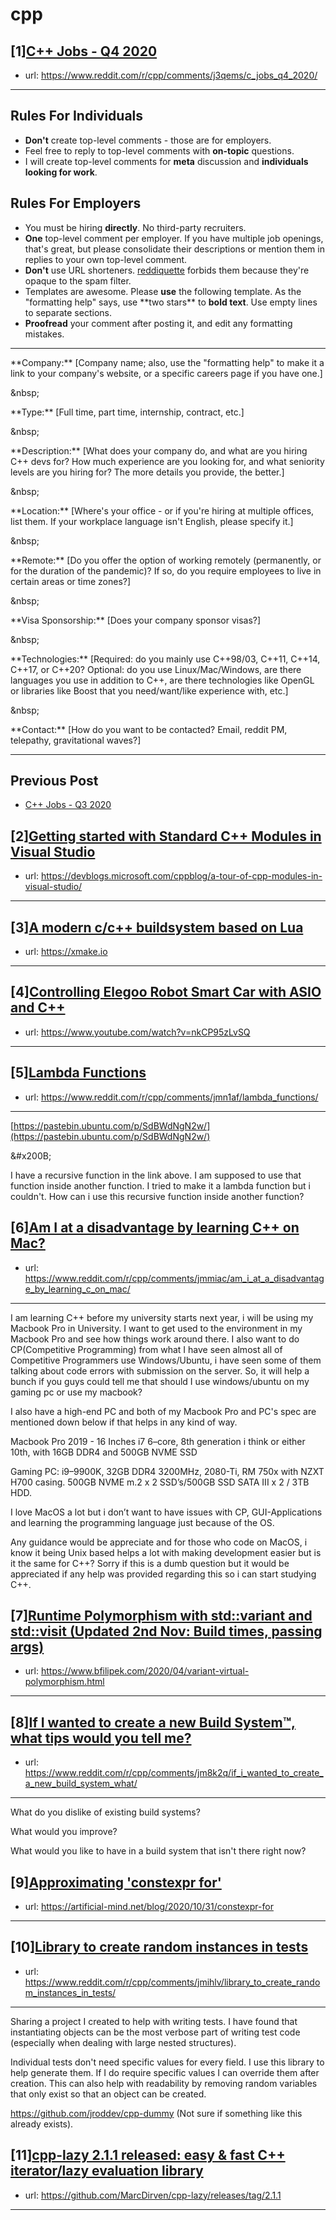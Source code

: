 # cpp
## [1][C++ Jobs - Q4 2020](https://www.reddit.com/r/cpp/comments/j3qems/c_jobs_q4_2020/)
- url: https://www.reddit.com/r/cpp/comments/j3qems/c_jobs_q4_2020/
---
Rules For Individuals
---------------------

* **Don't** create top-level comments - those are for employers.
* Feel free to reply to top-level comments with **on-topic** questions.
* I will create top-level comments for **meta** discussion and **individuals looking for work**.

Rules For Employers
---------------------

* You must be hiring **directly**. No third-party recruiters.
* **One** top-level comment per employer. If you have multiple job openings, that's great, but please consolidate their descriptions or mention them in replies to your own top-level comment.
* **Don't** use URL shorteners. [reddiquette](https://www.reddithelp.com/en/categories/reddit-101/reddit-basics/reddiquette) forbids them because they're opaque to the spam filter.
* Templates are awesome. Please **use** the following template. As the "formatting help" says, use \*\*two stars\*\* to **bold text**. Use empty lines to separate sections.
* **Proofread** your comment after posting it, and edit any formatting mistakes.

---

\*\*Company:\*\* [Company name; also, use the "formatting help" to make it a link to your company's website, or a specific careers page if you have one.]

&amp;nbsp;

\*\*Type:\*\* [Full time, part time, internship, contract, etc.]

&amp;nbsp;

\*\*Description:\*\* [What does your company do, and what are you hiring C++ devs for? How much experience are you looking for, and what seniority levels are you hiring for? The more details you provide, the better.]

&amp;nbsp;

\*\*Location:\*\* [Where's your office - or if you're hiring at multiple offices, list them. If your workplace language isn't English, please specify it.]

&amp;nbsp;

\*\*Remote:\*\* [Do you offer the option of working remotely (permanently, or for the duration of the pandemic)? If so, do you require employees to live in certain areas or time zones?]

&amp;nbsp;

\*\*Visa Sponsorship:\*\* [Does your company sponsor visas?]

&amp;nbsp;

\*\*Technologies:\*\* [Required: do you mainly use C++98/03, C++11, C++14, C++17, or C++20? Optional: do you use Linux/Mac/Windows, are there languages you use in addition to C++, are there technologies like OpenGL or libraries like Boost that you need/want/like experience with, etc.]

&amp;nbsp;

\*\*Contact:\*\* [How do you want to be contacted? Email, reddit PM, telepathy, gravitational waves?]

---

Previous Post
--------------

* [C++ Jobs - Q3 2020](https://www.reddit.com/r/cpp/comments/hjnaf2/c_jobs_q3_2020/)
## [2][Getting started with Standard C++ Modules in Visual Studio](https://www.reddit.com/r/cpp/comments/jmigr7/getting_started_with_standard_c_modules_in_visual/)
- url: https://devblogs.microsoft.com/cppblog/a-tour-of-cpp-modules-in-visual-studio/
---

## [3][A modern c/c++ buildsystem based on Lua](https://www.reddit.com/r/cpp/comments/jmlgic/a_modern_cc_buildsystem_based_on_lua/)
- url: https://xmake.io
---

## [4][Controlling Elegoo Robot Smart Car with ASIO and C++](https://www.reddit.com/r/cpp/comments/jm04wl/controlling_elegoo_robot_smart_car_with_asio_and_c/)
- url: https://www.youtube.com/watch?v=nkCP95zLvSQ
---

## [5][Lambda Functions](https://www.reddit.com/r/cpp/comments/jmn1af/lambda_functions/)
- url: https://www.reddit.com/r/cpp/comments/jmn1af/lambda_functions/
---
[https://pastebin.ubuntu.com/p/SdBWdNgN2w/](https://pastebin.ubuntu.com/p/SdBWdNgN2w/)

&amp;#x200B;

I have a recursive function in the link above. I am supposed to use that function inside another function. I tried to make it a lambda function but i couldn't. How can i use this recursive function inside another function?
## [6][Am I at a disadvantage by learning C++ on Mac?](https://www.reddit.com/r/cpp/comments/jmmiac/am_i_at_a_disadvantage_by_learning_c_on_mac/)
- url: https://www.reddit.com/r/cpp/comments/jmmiac/am_i_at_a_disadvantage_by_learning_c_on_mac/
---
I am learning C++ before my university starts next year, i will be using my Macbook Pro in University. I want to get used to the environment in my Macbook Pro and see how things work around there. I also want to do CP(Competitive Programming) from what I have seen almost all of Competitive Programmers use Windows/Ubuntu, i have seen some of them talking about code errors with submission on the server. So, it will help a bunch if you guys could tell me that should I use windows/ubuntu on my gaming pc or use my macbook?

I also have a high-end PC and both of my Macbook Pro and PC's spec are mentioned down below if that helps in any kind of way.

Macbook Pro 2019 - 16 Inches i7 6–core, 8th generation i think or either 10th, with 16GB DDR4 and 500GB NVME SSD

Gaming PC: i9–9900K, 32GB DDR4 3200MHz, 2080-Ti, RM 750x with NZXT H700 casing. 500GB NVME m.2 x 2 SSD’s/500GB SSD SATA III x 2 / 3TB HDD. 

I love MacOS a lot but i don’t want to have issues with CP, GUI-Applications and learning the programming language just because of the OS.

Any guidance would be appreciate and for those who code on MacOS, i know it being Unix based helps a lot with making development easier but is it the same for C++? Sorry if this is a dumb question but it would be appreciated if any help was provided regarding this so i can start studying C++.
## [7][Runtime Polymorphism with std::variant and std::visit (Updated 2nd Nov: Build times, passing args)](https://www.reddit.com/r/cpp/comments/jml8he/runtime_polymorphism_with_stdvariant_and_stdvisit/)
- url: https://www.bfilipek.com/2020/04/variant-virtual-polymorphism.html
---

## [8][If I wanted to create a new Build System™, what tips would you tell me?](https://www.reddit.com/r/cpp/comments/jm8k2q/if_i_wanted_to_create_a_new_build_system_what/)
- url: https://www.reddit.com/r/cpp/comments/jm8k2q/if_i_wanted_to_create_a_new_build_system_what/
---
What do you dislike of existing build systems? 


What would you improve?


What would you like to have in a build system that isn't there right now?
## [9][Approximating 'constexpr for'](https://www.reddit.com/r/cpp/comments/jm3437/approximating_constexpr_for/)
- url: https://artificial-mind.net/blog/2020/10/31/constexpr-for
---

## [10][Library to create random instances in tests](https://www.reddit.com/r/cpp/comments/jmihlv/library_to_create_random_instances_in_tests/)
- url: https://www.reddit.com/r/cpp/comments/jmihlv/library_to_create_random_instances_in_tests/
---
Sharing a project I created to help with writing tests. 
I have found that instantiating objects can be the most verbose part of writing test code (especially when dealing with large nested structures).

Individual tests don't need specific values for every field. I use this library to help generate them. If I do require specific values I can override them after creation. This can also help with readability by removing random variables that only exist so that an object can be created.

https://github.com/jroddev/cpp-dummy
(Not sure if something like this already exists).
## [11][cpp-lazy 2.1.1 released: easy &amp; fast C++ iterator/lazy evaluation library](https://www.reddit.com/r/cpp/comments/jma3p1/cpplazy_211_released_easy_fast_c_iteratorlazy/)
- url: https://github.com/MarcDirven/cpp-lazy/releases/tag/2.1.1
---

